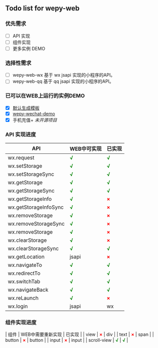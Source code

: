 ## Todo list for wepy-web


### 优先需求

- [ ] API 实现
- [ ] 组件实现
- [ ] 更多实例 DEMO

### 选择性需求

- [ ] wepy-web-wx 基于 wx jsapi 实现的小程序的API。
- [ ] wepy-web-qq 基于 qq jsapi 实现的小程序的API。

### 已可以在WEB上运行的实例DEMO

- [x] [默认生成模板](https://github.com/wepyjs/wepy/tree/master/packages/wepy-cli/templates/template)
- [x] [wepy-wechat-demo](https://github.com/wepyjs/wepy-wechat-demo)
- [x] 手机充值+ *未开源项目*

### API 实现进度

| API | WEB中可实现 | 已实现 |
| --- | --- | --- |
| wx.request | <b style="color:green">√</b> | <b style="color:green">√</b> |
| wx.setStorage | <b style="color:green">√</b> | <b style="color:green">√</b> |
| wx.setStorageSync | <b style="color:green">√</b> | <b style="color:green">√</b> |
| wx.getStorage | <b style="color:green">√</b> | <b style="color:green">√</b> |
| wx.getStorageSync | <b style="color:green">√</b> | <b style="color:green">√</b> |
| wx.getStorageInfo | <b style="color:green">√</b> | <b style="color:red">×</b> |
| wx.getStorageInfoSync | <b style="color:green">√</b> | <b style="color:red">×</b> |
| wx.removeStorage | <b style="color:green">√</b> | <b style="color:red">×</b> |
| wx.removeStorageSync | <b style="color:green">√</b> | <b style="color:red">×</b> |
| wx.removeStorage | <b style="color:green">√</b> | <b style="color:red">×</b> |
| wx.clearStorage | <b style="color:green">√</b> | <b style="color:red">×</b> |
| wx.clearStorageSync | <b style="color:green">√</b> | <b style="color:green">√</b> |
| wx.getLocation | jsapi | <b style="color:red">×</b> |
| wx.navigateTo | <b style="color:green">√</b> | <b style="color:green">√</b> |
| wx.redirectTo | <b style="color:green">√</b> | <b style="color:green">√</b> |
| wx.switchTab | <b style="color:green">√</b> | <b style="color:green">√</b> |
| wx.navigateBack | <b style="color:green">√</b> | <b style="color:green">√</b> |
| wx.reLaunch | <b style="color:green">√</b> | <b style="color:red">×</b> |
| wx.login | jsapi | wx |


### 组件实现进度

| 组件 | WEB中需要重新实现 | 已实现 |
| view | <b style="color:red">×</b> | div |
| text | <b style="color:red">×</b> | span |
| button | <b style="color:red">×</b> | button |
| input | <b style="color:red">×</b> | input |
| scroll-view | <b style="color:green">√</b> | <b style="color:green">√</b> |






